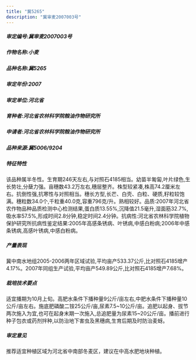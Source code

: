 ```yaml
---
title: "冀5265"
description: "冀审麦2007003号"
---
```

##### 审定编号:冀审麦2007003号

##### 作物名称:小麦

##### 品种名称:冀5265

##### 审定年份:2007

##### 审定单位:河北省

##### 育种者:河北省农林科学院粮油作物研究所

##### 申请者:河北省农林科学院粮油作物研究所

##### 品种来源:冀5006/9204

##### 特征特性
该品种属半冬性。生育期246天左右,与对照石4185相当。幼苗半匍匐,叶片绿色,生长势壮,分蘖力强。亩穗数43.2万左右,穗层整齐。株型较紧凑,株高74.2厘米左右。抗倒性强,抗寒性与对照相当。穗长方型,长芒、白壳、白粒、硬质,籽粒较饱满。穗粒数34.0个,千粒重40.0克,容重796克/升。熟相较好。品质:2007年河北省农作物品种品质检测中心检测结果,蛋白质13.55%,沉降值21.5毫升,湿面筋32.7%,吸水率57.5%,形成时间2.8分钟,稳定时间2.4分钟。抗病性:河北省农林科学院植物保护研究所抗病性鉴定结果:2005年高感条锈病、叶锈病,中感白粉病;2006年中感条锈病,高感叶锈病,中感白粉病。

##### 产量表现
冀中南水地组2005-2006两年区域试验,平均亩产533.37公斤,比对照石4185增产4.17%。2007年同组生产试验,平均亩产549.89公斤,比对照石4185增产7.68%。

##### 栽培技术要点
适宜播期为10月上旬。高肥水条件下播种量9公斤/亩左右,中肥水条件下播种量10公斤/亩左右。施底肥磷酸二铵25公斤/亩,尿素7.5~10公斤/亩。追肥以起身、拔节两次施入为宜,也可在起身末期一次施入,总追肥量为尿素15~20公斤/亩。播前进行种子包衣或药剂拌种,以防治地下害虫及黑穗病,生育后期及时防治麦蚜。

##### 审定意见
推荐适宜种植区域为河北省中南部冬麦区，建议在中高水肥地块种植。
